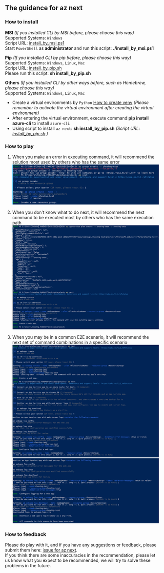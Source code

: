 ## The guidance for az next

### How to install

**MSI** *(If you installed CLI by MSI before, please choose this way)* <br/>
Supported Systems: `Windows` <br/>
Script URL: [install_by_msi.ps1](https://clirecommendation.blob.core.windows.net/package/install_by_msi.ps1) <br/>
Start `PowerShell` as **administrator** and run this script: **./install_by_msi.ps1** <br/>

**Pip** *(If you installed CLI by pip before, please choose this way)* <br/>
Supported Systems: `Windows`, `Linux`, `Mac` <br/>
Script URL: [install_by_pip.sh](https://clirecommendation.blob.core.windows.net/package/install_by_pip.sh) <br/>
Please run this script: **sh install_by_pip.sh**

**Others** *(If you installed CLI by other ways before, such as Homebrew, please choose this way)* <br/>
Supported Systems: `Windows`, `Linux`, `Mac` <br/>
- Create a virtual environments by `Python` [How to create venv](https://docs.python.org/3/tutorial/venv.html) *(Please remember to activate the virtual environment after creating the virtual environment)*<br/>
- After entering the virtual environment, execute command **pip install azure-cli** to install `azure-cli` <br/>
- Using script to install `az next`: **sh install_by_pip.sh** *(Script URL: [install_by_pip.sh](https://clirecommendation.blob.core.windows.net/package/install_by_pip.sh) )* <br/>

### How to play

1. When you make an error in executing command, it will recommend the solution most used by others who has the same error
![avatar](https://github.com/zhoxing-ms/image/blob/master/Screenshot%202021-01-06%20223136.png)

2. When you don't know what to do next, it will recommend the next command to be executed most by others who has the same execution path
![avatar](https://github.com/zhoxing-ms/image/blob/master/Screenshot%202021-01-06%20223705.png)

3. When you may be in a common E2E scenario, it will recommend the next set of command combinations in a specific scenario
![avatar](https://github.com/zhoxing-ms/image/blob/master/Screenshot%202021-01-06%20223800.png)
![avatar](https://github.com/zhoxing-ms/image/blob/master/Screenshot%202021-01-06%20223923.png)

### How to feedback
Please do play with it, and if you have any suggestions or feedback, please submit them here: [issue for az next](https://github.com/hackathon-cli-recommendation/cli-recommendation/issues). <br/>
If you think there are some inaccuracies in the recommendation, please let us know what you expect to be recommended, we will try to solve these problems in the future.
